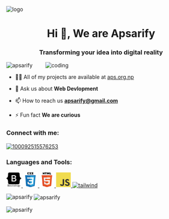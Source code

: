 ![logo](https://github.com/Apsarify/Apsarify/blob/main/fb%20banner.jpg)
<h1 align="center">Hi 👋, We are Apsarify</h1>
<h3 align="center">Transforming your idea into digital reality</h3>

<img align="right" alt="coding" width="400" src="https://th.bing.com/th/id/R.850477fed08bfe98598082bcd309ce70?rik=9l9aIUrNeKA%2fPw&pid=ImgRaw&r=0">

<p align="left"> <img src="https://komarev.com/ghpvc/?username=apsarify&label=Profile%20views&color=0e75b6&style=flat" alt="apsarify" /> </p>

- 👨‍💻 All of my projects are available at [aps.org.np](aps.org.np)

- 💬 Ask us about **Web Devlopment**

- 📫 How to reach us **apsarify@gmail.com**

- ⚡ Fun fact **We are curious**

<h3 align="left">Connect with me:</h3>
<p align="left">
<a href="https://fb.com/100092515576253" target="blank"><img align="center" src="https://raw.githubusercontent.com/rahuldkjain/github-profile-readme-generator/master/src/images/icons/Social/facebook.svg" alt="100092515576253" height="30" width="40" /></a>
</p>

<h3 align="left">Languages and Tools:</h3>
<p align="left"> <a href="https://getbootstrap.com" target="_blank" rel="noreferrer"> <img src="https://raw.githubusercontent.com/devicons/devicon/master/icons/bootstrap/bootstrap-plain-wordmark.svg" alt="bootstrap" width="40" height="40"/> </a> <a href="https://www.w3schools.com/css/" target="_blank" rel="noreferrer"> <img src="https://raw.githubusercontent.com/devicons/devicon/master/icons/css3/css3-original-wordmark.svg" alt="css3" width="40" height="40"/> </a> <a href="https://www.w3.org/html/" target="_blank" rel="noreferrer"> <img src="https://raw.githubusercontent.com/devicons/devicon/master/icons/html5/html5-original-wordmark.svg" alt="html5" width="40" height="40"/> </a> <a href="https://developer.mozilla.org/en-US/docs/Web/JavaScript" target="_blank" rel="noreferrer"> <img src="https://raw.githubusercontent.com/devicons/devicon/master/icons/javascript/javascript-original.svg" alt="javascript" width="40" height="40"/> </a> <a href="https://tailwindcss.com/" target="_blank" rel="noreferrer"> <img src="https://www.vectorlogo.zone/logos/tailwindcss/tailwindcss-icon.svg" alt="tailwind" width="40" height="40"/> </a> </p>

<p><img align="left" src="https://github-readme-stats.vercel.app/api/top-langs?username=apsarify&show_icons=true&locale=en&layout=compact" alt="apsarify" /></p>

<p>&nbsp;<img align="center" src="https://github-readme-stats.vercel.app/api?username=apsarify&show_icons=true&locale=en" alt="apsarify" /></p>

<p><img align="center" src="https://github-readme-streak-stats.herokuapp.com/?user=apsarify&" alt="apsarify" /></p>
